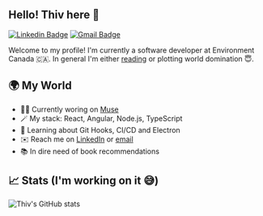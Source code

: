 ## Hello! Thiv here 👋

[![Linkedin Badge](https://img.shields.io/badge/-Thiv_Rajan-blue?style=flat&logo=Linkedin&logoColor=white&link=https://www.linkedin.com/in/thiv-rajan/)](https://www.linkedin.com/in/thiv-rajan/)
[![Gmail Badge](https://img.shields.io/badge/-thiv.rajan@gmail.com-red?style=flat&logo=Gmail&logoColor=white&link=mailto:thiv.rajan@gmail.com)](mailto:thiv.rajan@gmail.com)

Welcome to my profile! I'm currently a software developer at Environment Canada 🇨🇦. In general I'm either [reading](https://www.goodreads.com/user/show/145435240-thivagar) or plotting world domination 😇.

## 🌍 My World

- 👨‍💻 Currently woring on [Muse](https://github.com/ThivRajan/Muse)
- 🪄 My stack: React, Angular, Node.js, TypeScript
- 🌱 Learning about Git Hooks, CI/CD and Electron
- ✉️ Reach me on [LinkedIn](https://www.linkedin.com/in/thiv-rajan/) or [email](mailto:thiv.rajan@gmail.com)
- 📚 In dire need of book recommendations

## 📈 Stats (I'm working on it 😅)

![Thiv's GitHub stats](https://github-readme-stats.vercel.app/api?username=ThivRajan)
